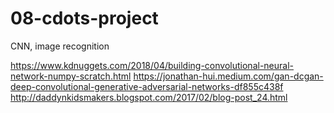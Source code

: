 # 08-cdots-project

CNN, image recognition

https://www.kdnuggets.com/2018/04/building-convolutional-neural-network-numpy-scratch.html
https://jonathan-hui.medium.com/gan-dcgan-deep-convolutional-generative-adversarial-networks-df855c438f
http://daddynkidsmakers.blogspot.com/2017/02/blog-post_24.html
